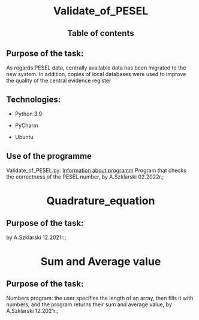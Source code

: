 <h1 align="center"><strong>Validate_of_PESEL</strong></h1>
<h2 align="center">Table of contents</h2>
<h2 align="left">Purpose of the task:</h2>
<p>As regards PESEL data, centrally available data has been migrated to the new system. In addition, copies of local databases were used to improve the quality of the central evidence register<p>

## Technologies:
<ul>
<li><p>Python 3.9</p>
<li><p>PyCharm</p>
<li><p>Ubuntu</p>
</ul>

## Use of the programme
Validate_of_PESEL.py: <a href="https://pl.wikipedia.org/wiki/PESEL">Information about programm</a> 
Program that checks the correctness of the PESEL number, by A.Szklarski 02.2022r.; 

<h1 align="center">Quadrature_equation</h1>
<h2 align="left">Purpose of the task:</h2>

by A.Szklarski 12.2021r.; 

<h1 align="center">Sum and Average value</h1>
<h2 align="left">Purpose of the task:</h2>

Numbers program: the user specifies the length of an array, then fills it    with numbers, and the program returns their sum and average value, by A.Szklarski 12.2021r.;  



